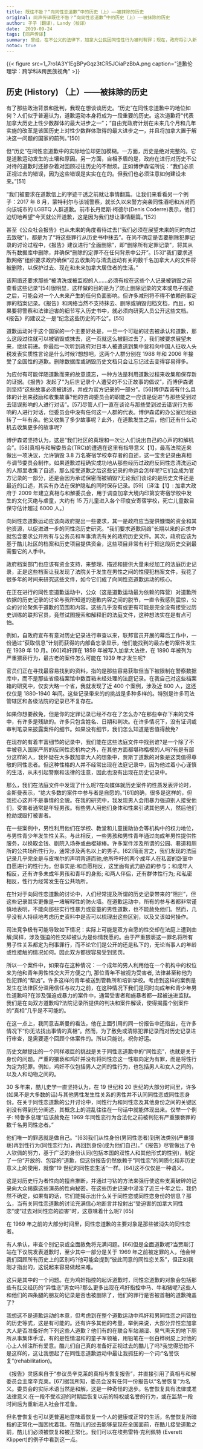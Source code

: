 ```yaml
---
title: 既往不咎？“向同性恋道歉”中的历史（上）——被抹除的历史
original: 同声传译既往不咎？“向同性恋道歉”中的历史（上）——被抹除的历史
author: 孑子（翻译），Landy（校译）
date:  2019-09-24
tags: [同声传译]
summary: 曾经，在不公义的法律下，加拿大公民因同性性行为被判有罪；现在，政府将引入新法律，争取帮助他们洗脱罪名。
notoc: true
---
```


{{< figure src=1_7ro1A3Y1EgBPyGqz3tCR5JOiaPzBbA.png caption="道歉伦理学：跨学科&跨民族视角" >}}

## 历史 (History) （上）——被抹除的历史

有了那些政治背景和批判，我现在想谈谈历史。“历史”在同性恋道歉中的地位如何？人们似乎普遍认为，道歉运动本身将成为一段重要的历史。这次道歉将“代表加拿大历史上性少数群体的最大进步之一”；“自由党政府计划在未来几个月和几年实施的改革是该国历史上对性少数群体取得的最大进步之一，并且将加拿大置于解决这一问题的国家的前列。”[50]

但“历史”在同性恋道歉中的实际地位却更加模糊。一方面，历史是绝对完整的。它是道歉运动发生的土壤和原因。另一方面，自相矛盾的是，政府在进行对历史不公对待的道歉时还掺杂着对回顾过往历史的不耐烦。正如博伊森诺所说：“我们必须正视过去的错误，因为这些错误是实实在在的。但我们也必须注意如何建设未来。”[51]

“我们被要求在道歉信上的字迹干透之前就让事情翻篇。让我们来看看另一个例子：2017 年 8 月，蒙特利尔与该城警察，就长久以来警方突袭同性酒吧和派对而向该城市的 LGBTQ 人群道歉。前市长丹尼斯·柯德尔(Denis Coderre)表示，他们迫切地希望“今天就公开道歉，这是因为我们想让事情翻篇。”[52]

甚至《公众社会报告》也从未来的角度看待过去(“我们必须在展望未来的同时向过去致敬”)，都是为了“将这些罪行从历史书中抹去”。在尚不确定是否要删除犯罪记录的讨论过程中，《报告》建议进行“全面删除”，即“删除所有定罪记录”，将其从所有数据库中删除，并确保“删除的定罪不在任何背景中公开”。[53]“我们要求道歉网络”组织要求政府确保“过去收集的与清洗运动有关的数千名加拿大人的文件将被删除，以保护过去、现在和未来加拿大居住者的生活。”

该网络还要求那些“被清洗或被监视的人……必须有权在这些个人记录被销毁之前查看这些记录”[54]很明显，这样做的目的是为了防止删除记录的文本或电子痕迹之后，可能会对一个人未来产生的任何负面影响。但许多减刑将不得不依赖刑事定罪的档案记录。《报告》和网络当然不支持抹去、删除或销毁归档文档，而且，如果要将警察和法律迫害的细节写入历史书中，就必须向研究人员公开这些文档。《报告》的建议之一是“纪念这些历史的不公”。[55]

道歉运动对于这个国家的一个主要好处是，一旦一个可耻的过去被承认和道歉，那么这段过往就可以被销毁或抹去，这一页就这么被翻过去了，我们被要求展望未来，继续前进。你最后一次听到政府对日本人被遣送到集中营和向中国人征收人头税发表实质性言论是什么时候?想想吧，这两个人群分别在 1988 年和 2006 年接受了全国性的道歉。删除数据库或销毁历史文档只会让忘记过去变得容易得多。

为应付有可能伴随道歉而来的故意遗忘，一种方法是利用道歉过程来收集和保存新的证据。《报告》发起了“为后世记录个人遭受的不公正故事的倡议”，而博伊森诺则坚持“这些故事必须被讲述，并成为官方记录的一部分”。[56]博伊森诺有什么具体的计划来鼓励和收集故事?他的咨询委员会的职能之一应该是促进“与那些受到过去错误影响的人进行对话”。[57]尽管人们一直在谈论与那些受到过去错误行为影响的人进行对话，但委员会中没有任何这一人群的代表。博伊森诺的办公室已经运转了一年有余。他又收集了多少故事呢？此外，在道歉发生之后，他们还有什么动机去收集更多的故事呢?

博伊森诺坚持认为，这是“我们社区的真理和一次让人们说出自己的心声的和解机会”。[58]真相与和解委员会(TRC)的遭遇在这里有指导意义【1】，最高法院近来做出一项决议，允许销毁 3.8 万名寄宿学校幸存者的自述，这一宝贵记录由真相与调节委员会制作。如果道歉过程确实成功地从那些经历过政府反同性恋清洗运动的人那里收集了自述，那么接受道歉之后这些记录的命运会怎样呢?它们会成为官方记录的一部分，还是会因为承诺保密而被销毁?无论我们谈论的是历史文件还是最近的口述，其实有办法在保护隐私的同时保存记录。[59]（译注【1】: 加拿大政府于 2009 年建立真相与和解委员会，用于调查加拿大境内印第安寄宿学校中发生的文化灭绝与虐童，大约有 15 万儿童进入各个印度安寄宿学校，死亡儿童数目保守估计超过 6000 人。）

向同性恋道歉运动应该向政府提出一些要求，其一是政府应当提供慷慨的资金和其他资源，以促进进一步的同性恋历史研究。“我们要求道歉网络”长期以来的诉求中就包含要求公开所有与公务员和军事清洗有关的政府历史文件。其次，政府应该为基于酷儿社区的档案和历史项目提供资金，这些项目非常有利于把这段历史交到最需要它的人手中。

政府档案部门也应该有资金支持，来整理、描述和提供大量未经加工的法庭历史记录，正是这些档案让我发现了法院关于发生在男性之间的性侵犯档案文件，我花了很多年的时间来研究这些文件，如今它们成了向同性恋道歉运动的核心。

在正在进行的同性恋道歉运动中，公众（这是道歉运动最为依赖的阵营）对道歉所依据的历史记录的讨论与我所知道的道歉内容之间的脱节，一直令我感到震惊，公众的讨论聚焦于道歉的范围和内容。这些几乎没有或更有可能是完全没有接受过历史训练的联邦官员，竟然试图搜索和解释旧的法庭文件，这种想法实在是有点可怕。

例如，自政府宣布有意对历史记录进行审查以来，联邦官员开展的幕后工作中，一份通过“获取信息”计划而获得的内部备忘录显示，他们能找到的最古老的案件发生在 1939 年 10 月。[60]鸡奸罪在 1859 年被写入加拿大法律，在 1890 年被列为严重猥亵行为，最古老的案件怎么可能在 1939 年才发生呢?

官员们正在寻找最容易找到的资料，指的是那些容易获取但当下被限制在警察数据库中，而不是那些省级档案馆中数百箱未经处理的法庭记录。在我自己对这些档案箱的研究中，仅安大略一个省，我就发现了近 400 个案例，涉及近 800 人，这还仅仅是 1880-1940 年间。这些记录带来的的挑战是多种多样的。特别是许多司法管辖区和各级法院的记录已不复存在。

如果你想要赦免，但是你的定罪记录已经不存在了怎么办?在那些幸存下来的文件中，有许多是残缺的。许多只包含姓名、日期和判决。在许多情况下，没有证词或审判笔录来披露案件的细节。如果没有细节，我们怎么知道是否值得赦免?

在现存的有着丰富细节的记录中，我们能在这些法庭文件中找到谁?是一个除了不幸被卷入国家严厉的反同性恋机构之外，在其他方面都堪称楷模的人吗?有是有部分这样的人，我怀疑在大多数加拿大人的想象中，贾斯丁道歉的对象是这类值得尊敬的同性恋者。但这种性格的人并不经常出现在法庭记录中，因为他过着小心谨慎的生活，从未引起警察和法律的注意，因此也没有出现在历史记录中。

那么，我们在法庭文件中发现了什么呢?在向媒体就历史案件的性质发表评论时，金斯曼表示，“绝大多数的案件中参与者是自愿的。”[61]的确，很多是这样的，但我担心这并不是事情的全貌。在我的研究中，我发现男人会用暴力强迫别人接受他们，受害者通常是年轻男孩。有些男人用他们身体和性来引诱其他男人，然后他们抢劫或殴打被害者。

在一些案例中，男性利用他们在学校、教堂和儿童援助协会等机构中的权力地位，与男性青少年发生性关系。与此相反，一些男孩和男性青年通过向成年男性提供性服务，以换取金钱、剧院入场券或曲棍球棒。许多案件涉及所谓的公园、巷道和厕所的公共场所性行为，通常涉及两名以上的男子。[62]简而言之，我们发现的法庭记录几乎完全是与皮埃尔的声明背道而驰,他所呼吁的两个成年人在私密的卧室中自愿进行的性行为。但事实是:和自愿相反，这里面有武力胁迫的参与；和成年人相反，还有许多未成年男孩和青年的身影; 和两人伴侣，还有群体性行为; 和私密相反，性行为经常发生在公共场所。

在针对于向同性恋道歉的讨论中，人们经常提及所谓的历史记录带来的“阻拦”，但这些记录其实更像是一堵解释性的防火墙。在道歉运动中，所有的参与者都非常谨慎地表明，不能向那些实行性暴力或娈童的男性道歉，也不能赦免他们。然而，几乎没有人持续地考虑历史资料中是否可以梳理出这些区别，以及又该如何操作。

司法竞争极有可能导致如下情况：实际上可能是双方自愿的性交却在法庭上遭到曲解;同样，涉及强迫的性交却被认为是你情我愿的。由于严重猥亵这一罪名将所有男子性关系都定为刑事罪行，而不论它们是公开的还是私下的，无论当事人的年龄或性接触的情况如何。因此双方都很容易受到惩罚。

所以一个案件中，如果存在这种情况：一个成年的男人利用他在一个机构中的权位来为他和青年男性性交大开方便之门, 那位青年不被视为受害者, 法律甚至称他为性犯罪的“帮凶”。许多这样的青年被送到管教所和培训学校。考虑到这样的案例是发生在法律区分滥用信任与权力之前，在这种情况下我们是同时向成年和青少年男性道歉吗?在涉及强迫或暴力的案件中，通常受害者和施暴者都一起被送进监狱。我们是在向双方道歉吗?法院记录所提供的判决和案件解读，使得揭露个别案件的“真相”几乎是不可能的。

在这一点上，我同意吉斯曼的看法，他在上面引用的同一份报告中还指出，在许多情况下“你无法找出事情的真相”。然而，为了赦免或清除犯罪记录而对历史记录进行审查，是需要逐个回顾个体案件的。所以只能说，祝你好运。

历史文献提出的一个同样艰巨的挑战是关于同性恋道歉中的“同性恋”，也就是关于身份的问题。严重的猥亵和鸡奸并没有将同性恋这一性取向定为有罪，而是将性行为定为犯罪。例如，鸡奸不仅包括男人之间的性行为，也包括男人和女人之间的，以及人和动物之间的。

30 多年来，酷儿史学一直坚持认为，在 19 世纪和 20 世纪的大部分时间里，许多(如果不是大多数的话)与其他男性发生性关系的男性并不认同同性恋或同性恋身份。在关于同性恋道歉的公开讨论中，同性行为和同性恋及其他身份之间的关键区别没有得到充分阐述，其概念上的混乱往往在一句话中就能体现出来。仅举一个例子: 特鲁多总理“应该赦免在 1969 年同性恋行为合法化之前被判犯有严重猥亵罪的数千名男同性恋者。”

他们唯一的罪恶就是做自己。“[63]我们从性身份(男同性恋者)到刑法类别(严重猥亵)再到性行为(同性恋行为)，再回到身份(成为他们自己)。”《报告》尽管做出了令人钦佩的努力，基于广泛的身份认同(包括本国的双性人和其他形式的性别)，制定了一份“开放的、包容的”道歉，但这份报告仍然依赖于“同性恋”的同质化和非历史意义上的使用，就像“19 世纪的同性恋生活”一样。[64]这不仅仅是一种语义。

这是对历史行为者性向的擅自推断，并通过刁钻的方法来强行使这些支离破碎的记录向大众揭露这些演员的性向秘密。在这些历史记录中浸淫了近三十年之后，我仍然不确定，如果有的话，它们能揭示出什么关于同性恋或同性恋身份的信息？那么，当有关同性恋道歉的讨论充满信心地断言并投射出“受迫害的加拿大同性恋”或“过去对同性恋的迫害”时，这意味着什么呢? [65]

在 1969 年之前的大部分时间里，同性恋道歉的主要对象是那些被消失的同性恋者。

有人承认，审查个别记录或全面赦免将充满问题。[66]但是全面道歉呢?当贾斯汀站在下议院发表道歉时，至少其中一部分是关于 1969 年之前被定罪的人，他会带我们回顾所有历史上的区别吗?他可能会提到“彼此同意的同性恋关系”，但正如我刚才指出的，这说起来容易做起来难。

这只是其中的一个问题。在为鸡奸指控的起诉道歉时，同性恋道歉的对象会包括那些有肛交经历的“异性恋”男女吗?那么更多出现在鸡奸指控中马、牛和猪呢?这些人和他们的四条腿的朋友的记录是否也被删除了，他们的罪行是否被首相的道歉掩盖了?

我想这不是道歉运动的本意，但考虑到在整个道歉运动中鸡奸和男同性恋之间错位的历史等式，这是有可能的。还有许多其他的考量，举例来说，大部分异性恋加拿大人是否准备好向下列这些人道歉？他们有的在联合车站潮湿、臭气熏天的地下厕所从事集体手淫，有的是性情温和的童子军领袖，用铅笔在一张白桦树皮上对他的心上人倾注所有爱意。酷儿们自己真的准备好正视过去的酷儿了吗?我觉得恐怕不是这样的，这让我想起了在同性恋道歉运动中最让我抓狂的一个词:“名誉恢复”(rehabilitation)。

《报告》灵感来自于“参议员辛克莱的真相与恢复报告”，并直接引用了真相与和解委员会主席辛克莱。[67]据我所知，委员会没有任何一份报告以“名誉恢复”为名义。委员会的实际术语当然是和解，这是一种奇怪的退步。名誉恢复具有法律或准法律意义:在一段不受欢迎的时期后恢复以前的特权或名誉的行为，或在监禁一段时间后为重新进入社会作准备。

但名誉恢复也可以更普遍地意味着恢复一个人的健康或正常的生活，名誉恢复所暗指的正常化一面困扰着我。在酷儿的过去能够呈现在全国面前，在酷儿接受道歉之前，酷儿们必须被恢复和被正常化。我们可以在埃弗雷特·克利佩特 (Everett Klippert)的例子中看到这一点。